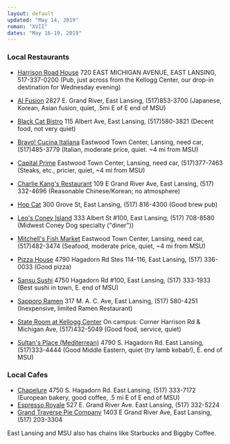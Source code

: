 ```yaml
---
layout: default
updated: "May 14, 2019"
roman: "XVII"
dates: "May 16-19, 2019"
---
```






### Local Restaurants

- [Harrison Road House](https://harrisonroadhouse.com/) 720 EAST MICHIGAN AVENUE, EAST LANSING, 517-337-0200 (Pub, just across from the Kellogg Center, our drop-in destination for Wednesday evening)

- [AI Fusion](https://www.ai-fusion.com/) 2827 E. Grand River, East Lansing, (517)853-3700 (Japanese, Korean, Asian fusion, quiet, .5mi E of E end of MSU) 
- [Black Cat Bistro](http://www.blackcatbistroel.com/) 115 Albert Ave, East Lansing, (517)580-3821 (Decent food, not very quiet)
- [Bravo! Cucina Italiana](https://bravoitalian.com/lansing.html) Eastwood Town Center, Lansing, need car, (517)485-3779 (Italian, moderate price, quiet. ~4 mi from MSU)
- [Capital Prime](http://capitalprimelansing.com/) Eastwood Town Center, Lansing, need car, (517)377-7463 (Steaks, etc., pricier, quiet, ~4 mi from MSU)
- [Charlie Kang's Restaurant](http://charliekangs.com/) 109 E Grand River Ave, East Lansing, (517) 332-4696 (Reasonable Chinese/Korean; no atmosphere)
- [Hop Cat](https://hopcat.com/east-lansing) 300 Grove St, East Lansing, (517) 816-4300 (Good brew pub)
- [Leo's Coney Island](http://www.leosmsu.com/) 333 Albert St #100, East Lansing, (517) 708-8580 (Midwest Coney Dog specialty ("diner"))
- [Mitchell's Fish Market](http://www.mitchellsfishmarket.com/locations/lansing-eastwood/#) Eastwood Town Center, Lansing, need car, (517)482-3474 (Seafood, moderate price, quiet, ~4 mi from MSU)
- [Pizza House](https://pizzahouse.com/locations/east-lansing/) 4790 Hagadorn Rd Stes 114-116, East Lansing, (517) 336-0033 (Good pizza)
- [Sansu Sushi](https://sansu-sushi.com/) 4750 Hagadorn Rd #100, East Lansing, (517) 333-1933 (Best sushi in town, E. end of MSU)
- [Sapporo Ramen](https://www.allmenus.com/mi/east-lansing/503250-sapporo-ramen-noodles/menu/) 317 M. A. C. Ave, East Lansing, (517) 580-4251 (Inexpensive, limited Ramen Restaurant)
- [State Room at Kellogg Center](https://kelloggcenter.com/stateroomrestaurant) On campus: Corner Harrison Rd & Michigan Ave, (517)432-5049 (Good food, service, quiet) 
- [Sultan's Place (Mediterrean)](https://www.sultansmediterranean.com/) 4790 S. Hagadorn Rd. East Lansing, (517)333-4444 (Good Middle Eastern, quiet (try lamb kebab!), E. end of MSU)






### Local Cafes

- [Chapelure](https://www.facebook.com/chapelurepastry/) 4750 S. Hagadorn Rd. East Lansing, (517) 333-7172 (European bakery, good coffee, .5 mi E of E end of MSU)
- [Espresso Royale](https://espressoroyalecoffee.com/grand-river) 527 E. Grand River Ave. East Lansing, (517) 332-5224
- [Grand Traverse Pie Company](https://gtpie.com/locations/east-lansing/) 1403 E Grand River Ave, East Lansing, (517) 203-3304

East Lansing and MSU also has chains like Starbucks and Biggby Coffee.
